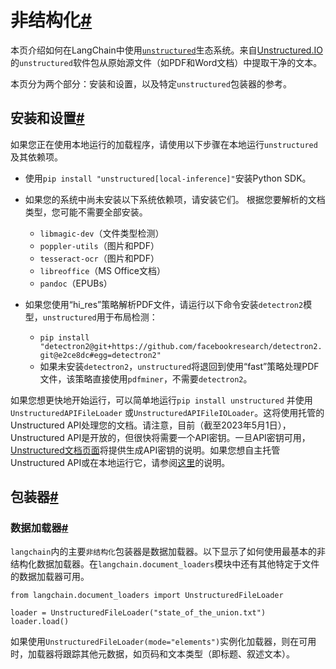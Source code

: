 

非结构化[#](#unstructured "到该标题的永久链接")
==================================

本页介绍如何在LangChain中使用[`unstructured`](https://github.com/Unstructured-IO/unstructured)生态系统。来自[Unstructured.IO](https://www.unstructured.io/)的`unstructured`软件包从原始源文件（如PDF和Word文档）中提取干净的文本。

本页分为两个部分：安装和设置，以及特定`unstructured`包装器的参考。

安装和设置[#](#installation-and-setup "到该标题的永久链接")
---------------------------------------------

如果您正在使用本地运行的加载程序，请使用以下步骤在本地运行`unstructured`及其依赖项。

* 使用`pip install "unstructured[local-inference]"`安装Python SDK。

* 如果您的系统中尚未安装以下系统依赖项，请安装它们。
根据您要解析的文档类型，您可能不需要全部安装。

	+ `libmagic-dev`（文件类型检测）
	+ `poppler-utils`（图片和PDF）
	+ `tesseract-ocr`（图片和PDF）
	+ `libreoffice`（MS Office文档）
	+ `pandoc`（EPUBs）

* 如果您使用“hi_res”策略解析PDF文件，请运行以下命令安装`detectron2`模型，`unstructured`用于布局检测：

	+ `pip install "detectron2@git+https://github.com/facebookresearch/detectron2.git@e2ce8dc#egg=detectron2"`
	+ 如果未安装`detectron2`，`unstructured`将退回到使用“fast”策略处理PDF文件，该策略直接使用`pdfminer`，不需要`detectron2`。

如果您想更快地开始运行，可以简单地运行`pip install unstructured` 并使用`UnstructuredAPIFileLoader` 或`UnstructuredAPIFileIOLoader`。这将使用托管的Unstructured API处理您的文档。请注意，目前（截至2023年5月1日），Unstructured API是开放的，但很快将需要一个API密钥。一旦API密钥可用，[Unstructured文档页面](https://unstructured-io.github.io/)将提供生成API密钥的说明。如果您想自主托管Unstructured API或在本地运行它，请参阅[这里](https://github.com/Unstructured-IO/unstructured-api#dizzy-instructions-for-using-the-docker-image)的说明。

包装器[#](#wrappers "该标题的永久链接")
----------------------------

### 数据加载器[#](#data-loaders "该标题的永久链接")

`langchain`内的主要`非结构化`包装器是数据加载器。以下显示了如何使用最基本的非结构化数据加载器。在`langchain.document_loaders`模块中还有其他特定于文件的数据加载器可用。

```
from langchain.document_loaders import UnstructuredFileLoader

loader = UnstructuredFileLoader("state_of_the_union.txt")
loader.load()

```

如果使用`UnstructuredFileLoader(mode="elements")`实例化加载器，则在可用时，加载器将跟踪其他元数据，如页码和文本类型（即标题、叙述文本）。

